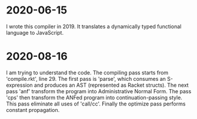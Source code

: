 # 2020-06-15

I wrote this compiler in 2019. It translates a dynamically typed functional language to JavaScript.


# 2020-08-16

I am trying to understand the code.
The compiling pass starts from 'compile.rkt', line 29. The first pass is 'parse', which consumes an S-expression and produces an AST (represented as Racket structs).
The next pass 'anf' transform the program into Administrative Normal Form.
The pass 'cps' then transform the ANFed program into continuation-passing style. This pass eliminate all uses of 'call/cc'.
Finally the optimize pass performs constant propagation.